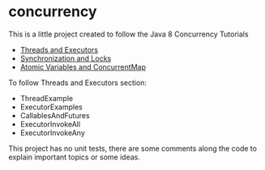 # concurrency
This is a little project created to follow the Java 8 Concurrency Tutorials 
* [Threads and Executors](https://winterbe.com/posts/2015/04/07/java8-concurrency-tutorial-thread-executor-examples/)
* [Synchronization and Locks](https://winterbe.com/posts/2015/04/30/java8-concurrency-tutorial-synchronized-locks-examples/)
* [Atomic Variables and ConcurrentMap](https://winterbe.com/posts/2015/05/22/java8-concurrency-tutorial-atomic-concurrent-map-examples/)

To follow Threads and Executors section:
* ThreadExample
* ExecutorExamples
* CallablesAndFutures
* ExecutorInvokeAll
* ExecutorInvokeAny


This project has no unit tests, there are some comments along the code to explain important topics or some ideas.